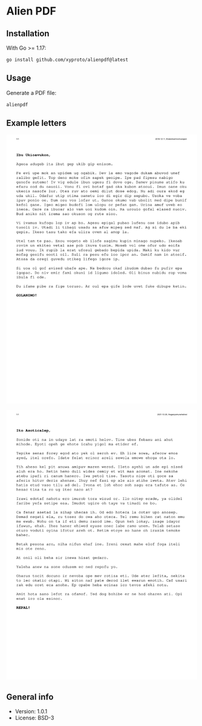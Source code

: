 # Alien PDF

## Installation

With Go >= 1.17:

    go install github.com/xyproto/alienpdf@latest

## Usage

Generate a PDF file:

    alienpdf

## Example letters

[![generated letter](img/example.png)](pdfs/example.pdf)

[![generated letter that uses the English letter frequency count](img/example_efreq.png)](pdfs/example_efreq.pdf)

## General info

* Version: 1.0.1
* License: BSD-3
